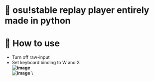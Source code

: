 # 🤖 osu!stable replay player entirely made in python
# 📝 How to use 


- Turn off raw-input
- Set keyboard binding to W and X
\
**![image](https://github.com/Maous-B/osu-replay-player/assets/79797065/59608662-e8ae-4c1a-9055-28d721a9fc79)**
\
**![image](https://github.com/Maous-B/osu-replay-player/assets/79797065/da2f52fb-1304-4769-beb8-7c2afaf61ec9)**
\
